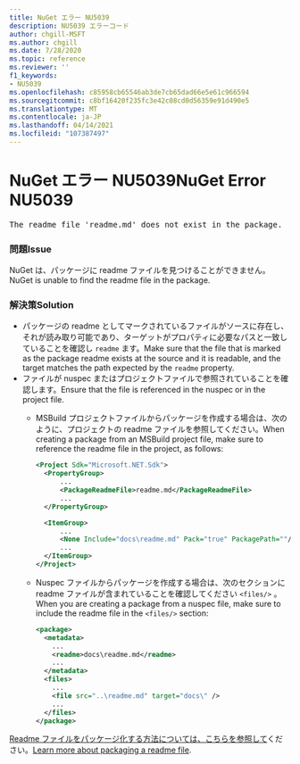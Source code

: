 ```yaml
---
title: NuGet エラー NU5039
description: NU5039 エラーコード
author: chgill-MSFT
ms.author: chgill
ms.date: 7/28/2020
ms.topic: reference
ms.reviewer: ''
f1_keywords:
- NU5039
ms.openlocfilehash: c85958cb65546ab3de7cb65dad66e5e61c966594
ms.sourcegitcommit: c8bf16420f235fc3e42c08cd0d56359e91d490e5
ms.translationtype: MT
ms.contentlocale: ja-JP
ms.lasthandoff: 04/14/2021
ms.locfileid: "107387497"
---
```

# <a name="nuget-error-nu5039"></a><span data-ttu-id="e4474-103">NuGet エラー NU5039</span><span class="sxs-lookup"><span data-stu-id="e4474-103">NuGet Error NU5039</span></span>

<pre>The readme file 'readme.md' does not exist in the package.</pre>


### <a name="issue"></a><span data-ttu-id="e4474-104">問題</span><span class="sxs-lookup"><span data-stu-id="e4474-104">Issue</span></span>

<span data-ttu-id="e4474-105">NuGet は、パッケージに readme ファイルを見つけることができません。</span><span class="sxs-lookup"><span data-stu-id="e4474-105">NuGet is unable to find the readme file in the package.</span></span>


### <a name="solution"></a><span data-ttu-id="e4474-106">解決策</span><span class="sxs-lookup"><span data-stu-id="e4474-106">Solution</span></span>

- <span data-ttu-id="e4474-107">パッケージの readme としてマークされているファイルがソースに存在し、それが読み取り可能であり、ターゲットがプロパティに必要なパスと一致していることを確認し `readme` ます。</span><span class="sxs-lookup"><span data-stu-id="e4474-107">Make sure that the file that is marked as the package readme exists at the source and it is readable, and the target matches the path expected by the `readme` property.</span></span>
- <span data-ttu-id="e4474-108">ファイルが nuspec またはプロジェクトファイルで参照されていることを確認します。</span><span class="sxs-lookup"><span data-stu-id="e4474-108">Ensure that the file is referenced in the nuspec or in the project file.</span></span>
  * <span data-ttu-id="e4474-109">MSBuild プロジェクトファイルからパッケージを作成する場合は、次のように、プロジェクトの readme ファイルを参照してください。</span><span class="sxs-lookup"><span data-stu-id="e4474-109">When creating a package from an MSBuild project file, make sure to reference the readme file in the project, as follows:</span></span>

    ```xml
    <Project Sdk="Microsoft.NET.Sdk">
      <PropertyGroup>
          ...
          <PackageReadmeFile>readme.md</PackageReadmeFile>
          ...
      </PropertyGroup>

      <ItemGroup>
          ...
          <None Include="docs\readme.md" Pack="true" PackagePath=""/>
          ...
      </ItemGroup>
    </Project>
    ```

  * <span data-ttu-id="e4474-110">Nuspec ファイルからパッケージを作成する場合は、次のセクションに readme ファイルが含まれていることを確認してください `<files/>` 。</span><span class="sxs-lookup"><span data-stu-id="e4474-110">When you are creating a package from a nuspec file, make sure to include the readme file in the `<files/>` section:</span></span>

    ```xml
    <package>
      <metadata>
        ...
        <readme>docs\readme.md</readme>
        ...
      </metadata>
      <files>
        ...
        <file src="..\readme.md" target="docs\" />
        ...
      </files>
    </package>
    ```

<span data-ttu-id="e4474-111">[Readme ファイルをパッケージ化する方法については、こちらを参照して](../msbuild-targets.md#packagereadmefile)ください。</span><span class="sxs-lookup"><span data-stu-id="e4474-111">[Learn more about packaging a readme file](../msbuild-targets.md#packagereadmefile).</span></span>
